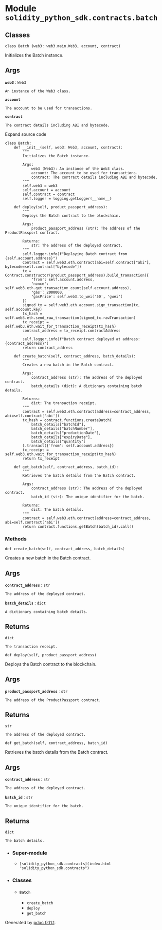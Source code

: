 # Module `solidity_python_sdk.contracts.batch`

## Classes

` class Batch (web3: web3.main.Web3, account, contract) `

    

Initializes the Batch instance.

## Args

**`web3`** : `Web3`

    An instance of the Web3 class.
**`account`**

    The account to be used for transactions.
**`contract`**

    The contract details including ABI and bytecode.

Expand source code

    
    
    class Batch:
        def __init__(self, web3: Web3, account, contract):
            """
            Initializes the Batch instance.
    
            Args:
                web3 (Web3): An instance of the Web3 class.
                account: The account to be used for transactions.
                contract: The contract details including ABI and bytecode.
            """
            self.web3 = web3
            self.account = account
            self.contract = contract
            self.logger = logging.getLogger(__name__)
    
        def deploy(self, product_passport_address):
            """
            Deploys the Batch contract to the blockchain.
            
            Args:
                product_passport_address (str): The address of the ProductPassport contract.
            
            Returns:
                str: The address of the deployed contract.
            """
            self.logger.info(f"Deploying Batch contract from {self.account.address}")
            Contract = self.web3.eth.contract(abi=self.contract["abi"], bytecode=self.contract["bytecode"])
            tx = Contract.constructor(product_passport_address).build_transaction({
                'from': self.account.address,
                'nonce': self.web3.eth.get_transaction_count(self.account.address),
                'gas': 2000000,
                'gasPrice': self.web3.to_wei('50', 'gwei')
            })
            signed_tx = self.web3.eth.account.sign_transaction(tx, self.account.key)
            tx_hash = self.web3.eth.send_raw_transaction(signed_tx.rawTransaction)
            tx_receipt = self.web3.eth.wait_for_transaction_receipt(tx_hash)
            contract_address = tx_receipt.contractAddress
    
            self.logger.info(f"Batch contract deployed at address: {contract_address}")
            return contract_address
    
        def create_batch(self, contract_address, batch_details):
            """
            Creates a new batch in the Batch contract.
            
            Args:
                contract_address (str): The address of the deployed contract.
                batch_details (dict): A dictionary containing batch details.
            
            Returns:
                dict: The transaction receipt.
            """
            contract = self.web3.eth.contract(address=contract_address, abi=self.contract['abi'])
            tx_hash = contract.functions.createBatch(
                batch_details["batchId"],
                batch_details["batchNumber"],
                batch_details["productionDate"],
                batch_details["expiryDate"],
                batch_details["quantity"]
            ).transact({'from': self.account.address})
            tx_receipt = self.web3.eth.wait_for_transaction_receipt(tx_hash)
            return tx_receipt
    
        def get_batch(self, contract_address, batch_id):
            """
            Retrieves the batch details from the Batch contract.
            
            Args:
                contract_address (str): The address of the deployed contract.
                batch_id (str): The unique identifier for the batch.
            
            Returns:
                dict: The batch details.
            """
            contract = self.web3.eth.contract(address=contract_address, abi=self.contract['abi'])
            return contract.functions.getBatch(batch_id).call()

### Methods

` def create_batch(self, contract_address, batch_details) `

    

Creates a new batch in the Batch contract.

## Args

**`contract_address`** : `str`

    The address of the deployed contract.
**`batch_details`** : `dict`

    A dictionary containing batch details.

## Returns

`dict`

    The transaction receipt.

` def deploy(self, product_passport_address) `

    

Deploys the Batch contract to the blockchain.

## Args

**`product_passport_address`** : `str`

    The address of the ProductPassport contract.

## Returns

`str`

    The address of the deployed contract.

` def get_batch(self, contract_address, batch_id) `

    

Retrieves the batch details from the Batch contract.

## Args

**`contract_address`** : `str`

    The address of the deployed contract.
**`batch_id`** : `str`

    The unique identifier for the batch.

## Returns

`dict`

    The batch details.

  * ### Super-module

    * `[solidity_python_sdk.contracts](index.html "solidity_python_sdk.contracts")`
  * ### Classes

    * #### `Batch`

      * `create_batch`
      * `deploy`
      * `get_batch`

Generated by [pdoc 0.11.1](https://pdoc3.github.io/pdoc "pdoc: Python API
documentation generator").

